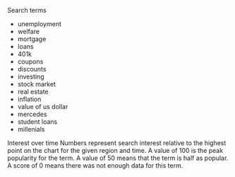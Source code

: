 Search terms
 * unemployment
 * welfare
 * mortgage
 * loans
 * 401k
 * coupons
 * discounts
 * investing
 * stock market
 * real estate
 * inflation 
 * value of us dollar
 * mercedes
 * student loans
 * millenials 

Interest over time
Numbers represent search interest relative to the highest point on the chart for the given region and time. A value of 100 is the peak popularity for the term. A value of 50 means that the term is half as popular. A score of 0 means there was not enough data for this term.
